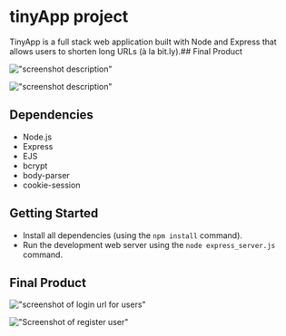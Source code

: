 # tinyApp project
TinyApp is a full stack web application built with Node and Express that allows users to shorten long URLs (à la bit.ly).## Final Product

!["screenshot description"](#)

!["screenshot description"](#)

## Dependencies

- Node.js
- Express
- EJS
- bcrypt
- body-parser
- cookie-session

## Getting Started

- Install all dependencies (using the `npm install` command).
- Run the development web server using the `node express_server.js` command.

## Final Product

!["screenshot of login url for users"](https://github.com/lighthouse-labs/tinyapp/blob/master/docs/urls-page.png)

!["Screenshot of register user"](https://github.com/lighthouse-labs/tinyapp/blob/master/docs/register-page.png)
